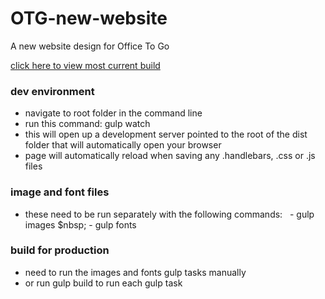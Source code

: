 # OTG-new-website

A new website design for Office To Go

[click here to view most current build](https://robbethencourt.github.io/OTG-new-website/dist/)

### dev environment

- navigate to root folder in the command line
- run this command: gulp watch
- this will open up a development server pointed to the root of the dist folder that will automatically open your browser
- page will automatically reload when saving any .handlebars, .css or .js files

### image and font files

- these need to be run separately with the following commands:
  &nbsp; - gulp images
  $nbsp; - gulp fonts

### build for production

- need to run the images and fonts gulp tasks manually
- or run gulp build to run each gulp task

